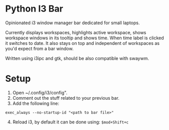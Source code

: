 # Python I3 Bar

Opinionated i3 window manager bar dedicated for small laptops.

Currently displays workspaces, highlights active workspace, shows workspace windows in its tooltip and shows time. When time label is clicked it switches to date. It also stays on top and independent of workspaces as you'd expect from a bar window.

Written using i3ipc and gtk, should be also compatible with swaywm.

# Setup
1. Open ~/.config/i3/config".
2. Comment out the stuff related to your previous bar.
3. Add the following line:
```
exec_always --no-startup-id "<path to bar file>"
```
4. Reload i3, by default it can be done using: `$mod+Shift+c`